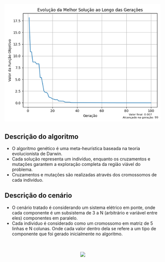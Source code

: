 <h1 align="center">
    <img src="./SolutionEvolutionGA.png"/>
</h1>

## Descrição do algoritmo
 - O algoritmo genético é uma meta-heurística baseada na teoria evolucionista de Darwin.
 - Cada solução representa um indivíduo, enquanto os cruzamentos e mutações garantem a exploração completa da região viável do problema.
 - Cruzamentos e mutações são realizadas através dos cromossomos de cada indivíduo.

## Descrição do cenário
 - O cenário tratado é considerando um sistema elétrico em ponte, onde cada componente é um subsistema de 3 a N (arbitrário e variável entre eles) componentes em paralelo.
 - Cada individuo é considerado como um cromossomo em matriz de 5 linhas e N colunas. Onde cada valor dentro dela se refere a um tipo de componente que foi gerado inicialmente no algoritmo.

<h1 align="center">
    <img src="../SistemaPonte.svg"/>
</h1>